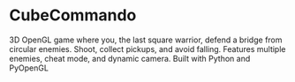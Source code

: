 # CubeCommando
3D OpenGL game where you, the last square warrior, defend a bridge from circular enemies. Shoot, collect pickups, and avoid falling. Features multiple enemies, cheat mode, and dynamic camera. Built with Python and PyOpenGL
